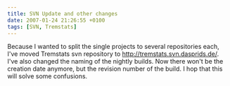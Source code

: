 ```yaml
---
title: SVN Update and other changes
date: 2007-01-24 21:26:55 +0100
tags: [SVN, Tremstats]
---
```


Because I wanted to split the single projects to several repositories each, I've moved Tremstats svn repository to http://tremstats.svn.dasprids.de/. I've also changed the naming of the nightly builds. Now there won't be the creation date anymore, but the revision number of the build. I hop that this will solve some confusions.